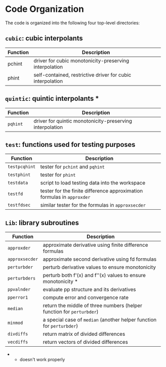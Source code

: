 # Code Organization

The code is organized into the following four top-level directories: 

## `cubic`: cubic interpolants
Function | Description
---------|------------
pchint | driver for cubic monotonicity-preserving interpolation
phint | self-contained, restrictive driver for cubic interpolation

## `quintic`: quintic interpolants *
Function | Description
---------|------------
`pqhint` | driver for quintic monotonicity-preserving interpolation

## `test`: functions used for testing purposes
Function | Description
--------|------------
`testpcqhint` | tester for `pchint` and `pqhint`
`testphint` | tester for `phint`
`testdata` | script to load testing data into the workspace
`testfd` | tester for the finite difference approximation formulas in `approxder`
`testfdsec` | similar tester for the formulas in `approxsecder`

## `Lib`: library subroutines
Function | Description
--------|------------
`approxder` | approximate derivative using finite difference formulas
`approxsecder` | approximate second derivative using fd formulas
`perturbder` | perturb derivative values to ensure monotonicity
`perturbders` | perturb both f'(x) and f''(x) values to ensure monotonicity *
`ppvalnder` | evaluate pp structure and its derivatives
`pperror1` | compute error and convergence rate 
`median` | return the middle of three numbers (helper function for `perturbder`)
`minmod` | a special case of `median` (another helper function for `perturbder`)
`divdiffs` | return matrix of divided differences
`vecdiffs` | return vectors of divided differences

* - doesn't work properly

